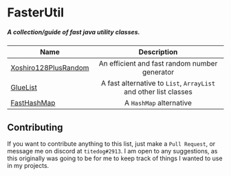 # **FasterUtil**
##### A collection/guide of fast **java** utility classes.
  
| Name | Description |
| ------------- |:-------------:|
| [Xoshiro128PlusRandom](https://github.com/randomizedtesting/randomizedtesting/blob/master/randomized-runner/src/main/java/com/carrotsearch/randomizedtesting/Xoroshiro128PlusRandom.java "Xoshiro128PlusRandom")      | An efficient and fast random number generator     |
| [GlueList](https://github.com/ertugrulcetin/GlueList/blob/master/src/main/java/GlueList.java "GlueList")      | A fast alternative to `List`, `ArrayList` and other list classes     |
| [FastHashMap](https://github.com/stephanenicolas/sonar/blob/master/plugins/sonar-squid-java-plugin/test-resources/commons-collections-3.2.1/src/org/apache/commons/collections/FastHashMap.java, "FastHashMap")      | A `HashMap` alternative     |

## Contributing
If you want to contribute anything to this list, just make a `Pull Request`, or message me on discord at `titedog#2913`. I am open to any suggestions, as this originally was going to be for me to keep track of things I wanted to use in my projects.
